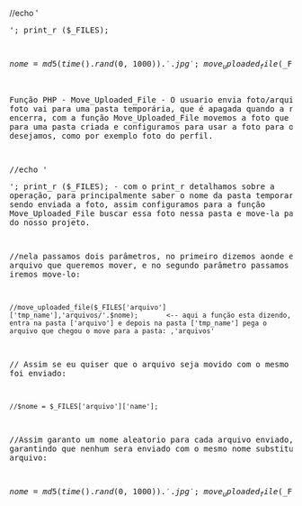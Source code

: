 //echo '<pre>';
print_r ($_FILES);

$nome = md5(time().rand(0, 1000)).'.jpg';
move_uploaded_file($_FILES['arquivo']['tmp_name'],'arquivos/'.$nome);

Função PHP - Move_Uploaded_File - O usuario envia foto/arquivo essa foto vai para uma pasta temporária, que é apagada quando a requisição se encerra, com a função Move_Uploaded_File movemos a foto que recebemos para uma pasta criada e configuramos para usar a foto para o que desejamos, como por exemplo foto do perfil.

//echo '<pre>';
print_r ($_FILES); - com o print_r detalhamos sobre a operação, para principalmente saber o nome da pasta temporaria que esta sendo enviada a foto, assim configuramos para a função Move_Uploaded_File buscar essa foto nessa pasta e move-la para uma pasta do nosso projeto.


//nela passamos dois parâmetros, no primeiro dizemos aonde está o arquivo que queremos 
mover, e no segundo parâmetro passamos para aonde iremos move-lo:

    //move_uploaded_file($_FILES['arquivo']['tmp_name'],'arquivos/'.$nome);       <-- aqui a função esta dizendo, entra na pasta ['arquivo'] e depois na pasta ['tmp_name'] pega o arquivo que chegou o move para a pasta: ,'arquivos'


// Assim se eu quiser que o arquivo seja movido com o mesmo nome que foi enviado:

    //$nome = $_FILES['arquivo']['name'];


//Assim garanto um nome aleatorio para cada arquivo enviado, garantindo que nenhum sera 
enviado com o mesmo nome substituindo o arquivo:

$nome = md5(time().rand(0, 1000)).'.jpg';
move_uploaded_file($_FILES['arquivo']['tmp_name'],'arquivos/'.$nome);
